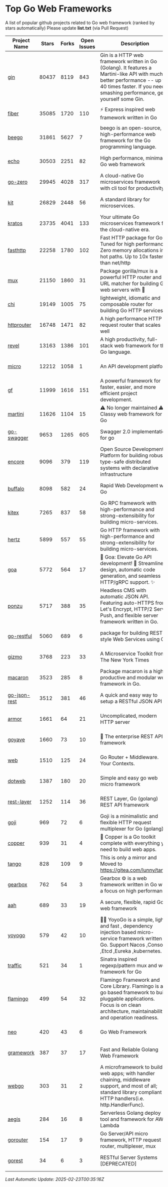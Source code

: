 # Top Go Web Frameworks
A list of popular github projects related to Go web framework (ranked by stars automatically)
Please update **list.txt** (via Pull Request)

| Project Name | Stars | Forks | Open Issues | Description | Last Commit |
| ------------ | ----- | ----- | ----------- | ----------- | ----------- |
| [gin](https://github.com/gin-gonic/gin) | 80437 | 8119 | 843 | Gin is a HTTP web framework written in Go (Golang). It features a Martini-like API with much better performance -- up to 40 times faster. If you need smashing performance, get yourself some Gin. | 2025-02-12 02:22:02 |
| [fiber](https://github.com/gofiber/fiber) | 35085 | 1720 | 110 | ⚡️ Express inspired web framework written in Go | 2025-02-22 16:32:51 |
| [beego](https://github.com/beego/beego) | 31861 | 5627 | 7 | beego is an open-source, high-performance web framework for the Go programming language. | 2025-01-12 07:08:34 |
| [echo](https://github.com/labstack/echo) | 30503 | 2251 | 82 | High performance, minimalist Go web framework | 2025-02-12 17:17:34 |
| [go-zero](https://github.com/zeromicro/go-zero) | 29945 | 4028 | 317 | A cloud-native Go microservices framework with cli tool for productivity. | 2025-02-22 00:19:28 |
| [kit](https://github.com/go-kit/kit) | 26829 | 2448 | 56 | A standard library for microservices. | 2024-03-13 13:42:15 |
| [kratos](https://github.com/go-kratos/kratos) | 23735 | 4041 | 133 | Your ultimate Go microservices framework for the cloud-native era. | 2025-02-10 09:19:08 |
| [fasthttp](https://github.com/valyala/fasthttp) | 22258 | 1780 | 102 | Fast HTTP package for Go. Tuned for high performance. Zero memory allocations in hot paths. Up to 10x faster than net/http | 2025-02-22 07:33:57 |
| [mux](https://github.com/gorilla/mux) | 21150 | 1860 | 31 | Package gorilla/mux is a powerful HTTP router and URL matcher for building Go web servers with 🦍 | 2024-06-19 23:50:04 |
| [chi](https://github.com/go-chi/chi) | 19149 | 1005 | 75 | lightweight, idiomatic and composable router for building Go HTTP services | 2025-02-18 09:00:55 |
| [httprouter](https://github.com/julienschmidt/httprouter) | 16748 | 1471 | 82 | A high performance HTTP request router that scales well | 2024-01-30 10:56:56 |
| [revel](https://github.com/revel/revel) | 13163 | 1386 | 101 | A high productivity, full-stack web framework for the Go language. | 2022-04-12 20:53:30 |
| [micro](https://github.com/micro/micro) | 12212 | 1058 | 1 | An API development platform  | 2025-02-11 15:50:54 |
| [gf](https://github.com/gogf/gf) | 11999 | 1616 | 151 | A powerful framework for faster, easier, and more efficient project development. | 2025-02-20 08:32:01 |
| [martini](https://github.com/go-martini/martini) | 11626 | 1104 | 15 | ⚠️ No longer maintained ⚠️  Classy web framework for Go | 2017-01-21 21:58:54 |
| [go-swagger](https://github.com/go-swagger/go-swagger) | 9653 | 1265 | 605 | Swagger 2.0 implementation for go | 2025-02-18 21:41:16 |
| [encore](https://github.com/encoredev/encore) | 9096 | 379 | 119 | Open Source Development Platform for building robust type-safe distributed systems with declarative infrastructure | 2025-02-18 14:47:13 |
| [buffalo](https://github.com/gobuffalo/buffalo) | 8098 | 582 | 24 | Rapid Web Development w/ Go | 2023-01-26 15:34:17 |
| [kitex](https://github.com/cloudwego/kitex) | 7265 | 837 | 58 | Go RPC framework with high-performance and strong-extensibility for building micro-services. | 2025-02-18 07:28:53 |
| [hertz](https://github.com/cloudwego/hertz) | 5899 | 557 | 55 | Go HTTP framework with high-performance and strong-extensibility for building micro-services. | 2025-02-21 02:25:36 |
| [goa](https://github.com/goadesign/goa) | 5772 | 564 | 17 | 🌟 Goa: Elevate Go API development! 🚀 Streamlined design, automatic code generation, and seamless HTTP/gRPC support. ✨ | 2025-02-22 02:16:17 |
| [ponzu](https://github.com/ponzu-cms/ponzu) | 5717 | 388 | 35 | Headless CMS with automatic JSON API. Featuring auto-HTTPS from Let's Encrypt, HTTP/2 Server Push, and flexible server framework written in Go. | 2020-01-02 00:14:32 |
| [go-restful](https://github.com/emicklei/go-restful) | 5060 | 689 | 6 | package for building REST-style Web Services using Go | 2025-01-21 14:34:35 |
| [gizmo](https://github.com/nytimes/gizmo) | 3768 | 223 | 33 | A Microservice Toolkit from The New York Times | 2021-04-30 15:27:05 |
| [macaron](https://github.com/go-macaron/macaron) | 3523 | 285 | 8 | Package macaron is a high productive and modular web framework in Go. | 2025-02-10 02:55:25 |
| [go-json-rest](https://github.com/ant0ine/go-json-rest) | 3512 | 381 | 46 | A quick and easy way to setup a RESTful JSON API | 2017-09-13 04:12:08 |
| [armor](https://github.com/labstack/armor) | 1661 | 64 | 21 | Uncomplicated, modern HTTP server | 2019-08-03 18:10:09 |
| [goyave](https://github.com/go-goyave/goyave) | 1660 | 73 | 10 | 🍐 The enterprise REST API framework | 2025-02-18 15:48:12 |
| [web](https://github.com/gocraft/web) | 1510 | 125 | 24 | Go Router + Middleware. Your Contexts. | 2019-02-07 15:06:52 |
| [dotweb](https://github.com/devfeel/dotweb) | 1387 | 180 | 20 | Simple and easy go web micro framework | 2023-12-13 02:13:17 |
| [rest-layer](https://github.com/rs/rest-layer) | 1252 | 114 | 36 | REST Layer, Go (golang) REST API framework | 2021-09-30 23:58:01 |
| [goji](https://github.com/goji/goji) | 969 | 72 | 6 | Goji is a minimalistic and flexible HTTP request multiplexer for Go (golang) | 2019-01-26 23:58:29 |
| [copper](https://github.com/gocopper/copper) | 939 | 31 | 4 | 🚀‏‏‎    ‎‏‏‎‏‏‎‎‎‎‎‎Copper is a Go toolkit complete with everything you need to build web apps. | 2025-02-08 14:50:33 |
| [tango](https://github.com/lunny/tango) | 828 | 109 | 9 | This is only a mirror and Moved to https://gitea.com/lunny/tango | 2019-05-17 03:31:10 |
| [gearbox](https://github.com/gogearbox/gearbox) | 762 | 54 | 3 | Gearbox :gear: is a web framework written in Go with a focus on high performance | 2022-09-21 00:20:37 |
| [aah](https://github.com/go-aah/aah) | 689 | 33 | 19 | A secure, flexible, rapid Go web framework | 2020-09-02 02:31:20 |
| [yoyogo](https://github.com/yoyofx/yoyogo) | 579 | 42 | 10 | 🦄🌈 YoyoGo is a simple, light and fast , dependency injection based micro-service framework written in Go. Support Nacos ,Consoul ,Etcd ,Eureka ,kubernetes. | 2024-02-07 09:13:19 |
| [traffic](https://github.com/gravityblast/traffic) | 521 | 34 | 1 | Sinatra inspired regexp/pattern mux and web framework for Go | 2015-11-26 21:31:07 |
| [flamingo](https://github.com/i-love-flamingo/flamingo) | 499 | 54 | 32 | Flamingo Framework and Core Library. Flamingo is a go based framework to build pluggable applications. Focus is on clean architecture, maintainability and operation readiness. | 2025-02-20 14:05:04 |
| [neo](https://github.com/ivpusic/neo) | 420 | 43 | 6 | Go Web Framework | 2017-08-14 23:54:31 |
| [gramework](https://github.com/gramework/gramework) | 387 | 37 | 17 | Fast and Reliable Golang Web Framework | 2023-10-27 14:01:05 |
| [webgo](https://github.com/naughtygopher/webgo) | 303 | 31 | 2 | A microframework to build web apps; with handler chaining, middleware support, and most of all; standard library compliant HTTP handlers(i.e. http.HandlerFunc). | 2024-10-20 08:43:36 |
| [aegis](https://github.com/tmaiaroto/aegis) | 284 | 16 | 8 | Serverless Golang deploy tool and framework for AWS Lambda | 2019-07-28 17:59:41 |
| [gorouter](https://github.com/vardius/gorouter) | 154 | 17 | 9 | Go Server/API micro framework, HTTP request router, multiplexer, mux | 2024-09-05 02:45:54 |
| [gorest](https://github.com/tideland/gorest) | 34 | 6 | 3 | RESTful Server Systems [DEPRECATED] | 2017-11-10 13:00:37 |

*Last Automatic Update: 2025-02-23T00:35:16Z*